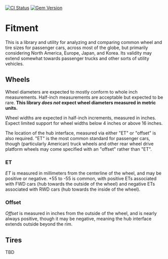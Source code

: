 [![CI Status](https://github.com/rickhull/fitment/actions/workflows/ci.yaml/badge.svg)](https://github.com/rickhull/fitment/actions/workflows/ci.yaml)
[![Gem Version](https://badge.fury.io/rb/fitment.svg)](http://badge.fury.io/rb/fitment)

# Fitment

This is a library and utility for analyzing and comparing common wheel and
tire sizes for passenger cars, across most of the globe, but primarily
considering North America, Europe, Japan, and Korea.  Its validity may extend
somewhat towards passenger trucks and other sorts of utility vehicles.

## Wheels

Wheel diameters are expected to mostly conform to whole inch measurements.
Half-inch measurements are acceptable but expected to be rare.  **This library
*does not* expect wheel diameters measured in metric units.**

Wheel widths are expected in half-inch increments, measured in inches.
Expect limited support for wheel widths below 4 inches or above 16 inches.

The location of the hub interface, measured via either "ET" or "offset" is
also required.  "ET" is the most common standard for passenger cars, though
(particularly American) truck wheels and other rear wheel drive platform
wheels may come specified with an "offset" rather than "ET".

### ET

*ET* is measured in millimeters from the centerline of the wheel, and may be
positive or negative.  +55 to -55 is common, with positive ETs associated with
FWD cars (hub towards the outside of the wheel) and negative ETs associated
with RWD cars (hub towards the inside of the wheel).

### Offset

*Offset* is measured in inches from the outside of the wheel, and is nearly
always positive, though it may be negative, meaning the hub interface extends
outside beyond the rim.

## Tires

TBD
